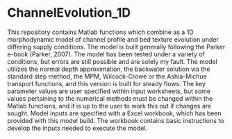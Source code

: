 # ChannelEvolution_1D
This repository contains Matlab functions which combine as a 1D morphodynamic model of channel profile and bed texture evolution under differing supply conditions. The model is built generally following the Parker e-book (Parker, 2007). The model has been tested under a variety of conditions, but errors are still possible and are solely my fault. The model utilizes the normal depth approximation, the backwater solution via the standard step method, the MPM, Wilcock-Crowe or the Ashia-Michue transport functions, and this version is built for steady flows. The key parameter values are user specified within input worksheets, but some values pertaining to the numerical methods must be changed within the Matlab functions, and it is up to the user to work this out if changes are sought. Model inputs are specified with a Excel workbook, which has been provided with this model build. The workbook contains basic instructions to develop the inputs needed to execute the model.

